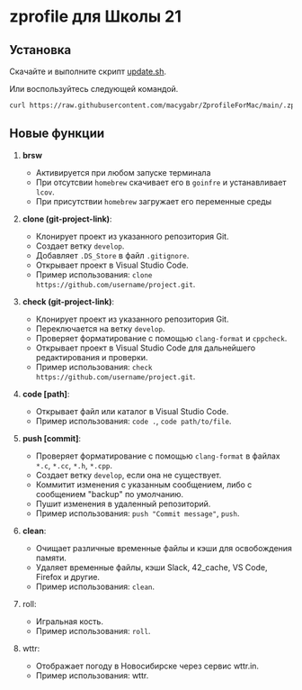 # zprofile для Школы 21

## Установка
Скачайте и выполните скрипт [update.sh](https://github.com/macygabr/ZprofileForMac/blob/main/update.sh).

Или воспользуйтесь следующей командой.
```bash
curl https://raw.githubusercontent.com/macygabr/ZprofileForMac/main/.zprofile > ~/.zprofile
```

## Новые функции

1. **brsw**
   - Активируется при любом запуске терминала
   - При отсутсвии `homebrew` скачивает его в `goinfre` и устанавливает `lcov`.
   - При присутствии `homebrew` загружает его переменные среды
2. **clone (git-project-link)**:
   - Клонирует проект из указанного репозитория Git.
   - Создает ветку `develop`.
   - Добавляет `.DS_Store` в файл `.gitignore`.
   - Открывает проект в Visual Studio Code.
   - Пример использования: `clone https://github.com/username/project.git`.

3. **check (git-project-link)**:
   - Клонирует проект из указанного репозитория Git.
   - Переключается на ветку `develop`.
   - Проверяет форматирование с помощью `clang-format` и `cppcheck`.
   - Открывает проект в Visual Studio Code для дальнейшего редактирования и проверки.
   - Пример использования: `check https://github.com/username/project.git`.

4. **code [path]**:
   - Открывает файл или каталог в Visual Studio Code.
   - Пример использования: `code .`, `code path/to/file`.

5. **push [commit]**:
   - Проверяет форматирование с помощью `clang-format` в файлах `*.c`, `*.cc`, `*.h`, `*.cpp`.
   - Создает ветку `develop`, если она не существует.
   - Коммитит изменения с указанным сообщением, либо с сообщением "backup" по умолчанию.
   - Пушит изменения в удаленный репозиторий.
   - Пример использования: `push "Commit message"`, `push`.

6. **clean**:
   - Очищает различные временные файлы и кэши для освобождения памяти.
   - Удаляет временные файлы, кэши Slack, 42_cache, VS Code, Firefox и другие.
   - Пример использования: `clean`.
7. roll:
   - Игральная кость.
   - Пример использования: `roll`.
8. wttr:
   - Отображает погоду в Новосибирске через сервис wttr.in.
   - Пример использования: wttr.
